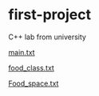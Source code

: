 # first-project
C++ lab from university

[main.txt](https://github.com/BochkovaMila/first-project/files/7096915/main.txt)

[food_class.txt](https://github.com/BochkovaMila/first-project/files/7096916/food_class.txt)

[Food_space.txt](https://github.com/BochkovaMila/first-project/files/7096917/Food_space.txt)
